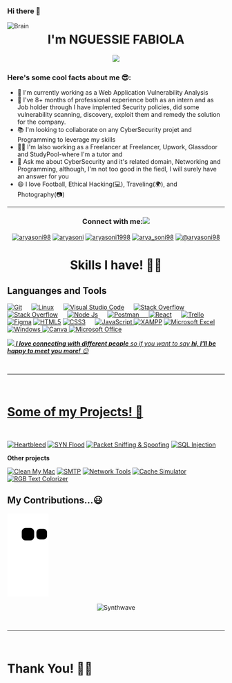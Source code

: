 ### Hi there 👋

<img align="left" alt="Brain" width="300" src="https://media3.giphy.com/media/RDZo7znAdn2u7sAcWH/giphy.gif?cid=ecf05e474i7azbvu8v561wmq6x2w1ob6bfkhw24zqm6ac6lh&rid=giphy.gif&ct=g">

<h1 align="center">I'm NGUESSIE FABIOLA</h1>
<p align="center">
  <a src="https://github.com/DenverCoder1/readme-typing-svg"><img src="https://readme-typing-svg.herokuapp.com?lines=Computer+Science+Student;Specialization+CyberSecurity;Competitive+CyberSecurity+Enthousiast;QuickDo+Hackathon+2022;Ethical%20|%20Hacking%20|Practitioner%20;Specialist%20on%20Web+Application+Pentest;Always%20learning%20new%20things&center=true&width=500&height=50"></a>
</p>


<h3> Here's some cool facts about me 😎: </h3>

- 🔭 I'm currently working as a Web Application Vulnerability Analysis
- 🌱 I've 8+ months of professional experience both as an intern and as Job holder through I have implented Security policies, did some vulnerability scanning, discovery, exploit them and remedy the solution for the company.
- 📚 I'm looking to collaborate on any CyberSecurity projet and Programming to leverage my skills
- 👨‍💻 I'm lalso working as a Freelancer at Freelancer, Upwork, Glassdoor and StudyPool-where I'm a tutor and
- 💬 Ask me about CyberSecurity and it's related domain, Networking and Programming, although, I'm not too good in the fiedl, I will surely have an answer for you
- 😄 I love Football, Ethical Hacking(💻), Traveling(🌍), and Photography(📷)

<hr><h3 align="center">Connect with me:<img src='https://raw.githubusercontent.com/ShahriarShafin/ShahriarShafin/main/Assets/handshake.gif' width="60px"> </h3>
<p align="center">
<a href="https://twitter.com/fabionguessie" target="blank"><img align="center" src="https://cdn.jsdelivr.net/npm/simple-icons@3.0.1/icons/twitter.svg" alt="aryasoni98" height="30" width="40" /></a>
<a href="https://www.linkedin.com/in/nguessie-fabiola/" target="blank"><img align="center" src="https://cdn.jsdelivr.net/npm/simple-icons@3.0.1/icons/linkedin.svg" alt="aryasoni" height="30" width="40" /></a>
<a href="fabiolanguessie@gmail.com" target="blank"><img align="center" src="https://cdn.jsdelivr.net/npm/simple-icons@3.0.1/icons/gmail.svg" alt="aryasoni1998" height="30" width="40" /></a>
<a href="655867631" target="blank"><img align="center" src="https://cdn.jsdelivr.net/npm/simple-icons@3.0.1/icons/whatsapp.svg" alt="arya_soni98" height="30" width="40" /></a>
<a href="https://github.com/NGUESSIE-FABIOLA/" target="blank"><img align="center" src="https://cdn.jsdelivr.net/npm/simple-icons@3.0.1/icons/github.svg" alt="@aryasoni98" height="30" width="40" /></a>
</p>


<h1 align="center">Skills I have! 🤸‍♂</h1>

## Languanges and Tools

<p>
 <a href="#"><img alt="Git" src="https://img.shields.io/badge/Git-F05032?style=for-the-badge&logo=git&logoColor=white"></a>
   
    <a href="#"><img alt="Linux" src="https://img.shields.io/badge/Linux-FCC624?style=for-the-badge&logo=linux&logoColor=black"></a>
   
    <a href="#"><img alt="Visual Studio Code" src="https://img.shields.io/badge/Visual_Studio_Code-0078D4?style=for-the-badge&logo=visual%20studio%20code&logoColor=white"></a>
   
    <a href="#"><img alt="Stack Overflow" src="https://img.shields.io/badge/Stack_Overflow-FE7A16?style=for-the-badge&logo=stack-overflow&logoColor=white"></a>
 
    <a href="#"><img alt="Stack Overflow" src="https://img.shields.io/badge/github-000000?style=for-the-badge&logo=github&logoColor=white"></a>
     
    <a href="#"><img alt="Node Js" src="https://img.shields.io/badge/Node.js-000000?style=for-the-badge&logo=Node.js&logoColor=339933"></a>
      
    <a href="#"><img alt="Postman" src="https://img.shields.io/badge/Postman-FF6C37?style=for-the-badge&logo=Postman&logoColor=white">
      
    <a href="#"><img alt="React" src="https://img.shields.io/badge/React-232F3E?style=for-the-badge&logo=react&logoColor=61DAFB"></a>
     
    <a href="#"><img alt="Trello" src="https://img.shields.io/badge/Trello-0052CC?style=for-the-badge&logo=trello&logoColor=white"></a>
     
     <a href="#"><img alt="Figma" src="https://img.shields.io/badge/Figma-F24E1E?style=for-the-badge&logo=figma&logoColor=white"></a> <a href="#"><img alt="HTML5" src="https://img.shields.io/badge/html5-%23E34F26.svg?style=for-the-badge&logo=html5&logoColor=white"></a>  <a href="#"><img alt="CSS3" src="https://img.shields.io/badge/css3-%231572B6.svg?style=for-the-badge&logo=css3&logoColor=white"></a>
      <a href="#"><img alt="JavaScript" src="https://img.shields.io/badge/Javascript-FCC624?style=for-the-badge&logo=Javascript&logoColor=white"> </a> <a href="#"><img alt="XAMPP" src="https://img.shields.io/badge/Xampp-F37623?style=for-the-badge&logo=xampp&logoColor=white"></a>
</a> <a href="#"><img alt="Microsoft Excel" src="https://img.shields.io/badge/Microsoft_Excel-217346?style=for-the-badge&logo=microsoft-excel&logoColor=white"> </a> <a href="#"><img alt="Windows" src="https://img.shields.io/badge/Windows-0078D6?style=for-the-badge&logo=windows&logoColor=white"> <a href="#"><img alt="Canva" src="https://img.shields.io/badge/Canva-%2300C4CC.svg?style=for-the-badge&logo=Canva&logoColor=white">
<a href="#"><img alt="Microsoft Office" src="https://img.shields.io/badge/Microsoft_Office-D83B01?style=for-the-badge&logo=microsoft-office&logoColor=white">


<img src="https://media.giphy.com/media/LnQjpWaON8nhr21vNW/giphy.gif" width="60"> <em><b>I love connecting with different people</b> so if you want to say <b>hi, I'll be happy to meet you more!</b> 😊</em>

<Br>
<hr>
<Br>
<h1>Some of my Projects! 🎨</h1>
<Br>

[![Heartbleed](https://img.shields.io/badge/-🩸 Heartbleed-000000?style=flat)](https://github.com/adamalston/Heartbleed)
[![SYN Flood](https://img.shields.io/badge/-🌊  SYN Flood-000000?style=flat)](https://github.com/adamalston/SYN-Flood)
[![Packet Sniffing & Spoofing](https://img.shields.io/badge/-🗃️ Packet Sniffing & Spoofing-000000?style=flat)](https://github.com/adamalston/Packet-Sniffing-and-Spoofing)
[![SQL Injection](https://img.shields.io/badge/-💉  SQL Injection-000000?style=flat)](https://github.com/adamalston/SQL-Injection)


**Other projects**

[![Clean My Mac](https://img.shields.io/badge/-🧼  Clean My Mac-000000?style=flat)](https://github.com/adamalston/Clean-My-Mac)
[![SMTP](https://img.shields.io/badge/-📧  SMTP-000000?style=flat)](https://github.com/adamalston/SMTP)
[![Network Tools](https://img.shields.io/badge/-📡  Network Tools-000000?style=flat)](https://github.com/adamalston/Network-Tools)
[![Cache Simulator](https://img.shields.io/badge/-⛓️ Cache Simulator-000000?style=flat)](https://github.com/adamalston/CacheSimulator)
[![RGB Text Colorizer](https://img.shields.io/badge/-🌈  RGB Text Colorizer-000000?style=flat)](https://github.com/adamalston/rgbTextColorizer)

## My Contributions...😃

![snake gif](https://raw.githubusercontent.com/avinash-218/avinash-218/output/github-contribution-grid-snake.svg)

<p align="center"><img src="https://thumbs.gfycat.com/GoodnaturedFondGaur-size_restricted.gif" alt="Synthwave" height="300" width="500"></p>

<Br>
<hr>
<Br>
<h1>Thank You! 🤝🏻 </h1>
<Br>
